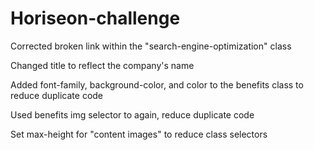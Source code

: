 # Horiseon-challenge

Corrected broken link within the "search-engine-optimization" class

Changed title to reflect the company's name

Added font-family, background-color, and color to the benefits class to reduce duplicate code

Used benefits img selector to again, reduce duplicate code

Set max-height for "content images" to reduce class selectors
